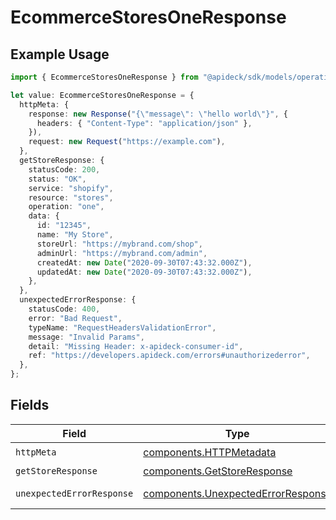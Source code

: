 # EcommerceStoresOneResponse

## Example Usage

```typescript
import { EcommerceStoresOneResponse } from "@apideck/sdk/models/operations";

let value: EcommerceStoresOneResponse = {
  httpMeta: {
    response: new Response("{\"message\": \"hello world\"}", {
      headers: { "Content-Type": "application/json" },
    }),
    request: new Request("https://example.com"),
  },
  getStoreResponse: {
    statusCode: 200,
    status: "OK",
    service: "shopify",
    resource: "stores",
    operation: "one",
    data: {
      id: "12345",
      name: "My Store",
      storeUrl: "https://mybrand.com/shop",
      adminUrl: "https://mybrand.com/admin",
      createdAt: new Date("2020-09-30T07:43:32.000Z"),
      updatedAt: new Date("2020-09-30T07:43:32.000Z"),
    },
  },
  unexpectedErrorResponse: {
    statusCode: 400,
    error: "Bad Request",
    typeName: "RequestHeadersValidationError",
    message: "Invalid Params",
    detail: "Missing Header: x-apideck-consumer-id",
    ref: "https://developers.apideck.com/errors#unauthorizederror",
  },
};
```

## Fields

| Field                                                                                    | Type                                                                                     | Required                                                                                 | Description                                                                              |
| ---------------------------------------------------------------------------------------- | ---------------------------------------------------------------------------------------- | ---------------------------------------------------------------------------------------- | ---------------------------------------------------------------------------------------- |
| `httpMeta`                                                                               | [components.HTTPMetadata](../../models/components/httpmetadata.md)                       | :heavy_check_mark:                                                                       | N/A                                                                                      |
| `getStoreResponse`                                                                       | [components.GetStoreResponse](../../models/components/getstoreresponse.md)               | :heavy_minus_sign:                                                                       | Stores                                                                                   |
| `unexpectedErrorResponse`                                                                | [components.UnexpectedErrorResponse](../../models/components/unexpectederrorresponse.md) | :heavy_minus_sign:                                                                       | Unexpected error                                                                         |
